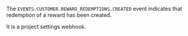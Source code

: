 The `EVENTS.CUSTOMER.REWARD_REDEMPTIONS.CREATED` event indicates that redemption of a reward has been created.

It is a project settings webhook.
